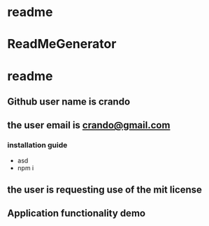 #  readme
  # ReadMeGenerator


  #  readme
  
  ## Github user name is crando
  
  ## the user email is  crando@gmail.com
   
  ### installation guide
  - asd
  - npm i

  ## the user is requesting use of the mit license



  ## Application functionality demo
